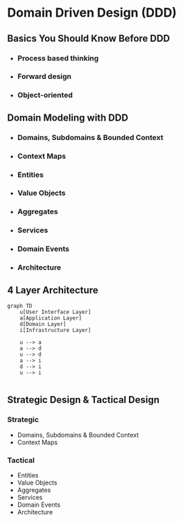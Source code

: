 # Domain Driven Design (DDD)

## Basics You Should Know Before DDD
- ### Process based thinking
- ### Forward design
- ### Object-oriented

## Domain Modeling with DDD
- ### Domains, Subdomains & Bounded Context
- ### Context Maps
- ### Entities
- ### Value Objects
- ### Aggregates
- ### Services
- ### Domain Events
- ### Architecture

## 4 Layer Architecture
```mermaid
graph TD
    u[User Interface Layer]
	a[Application Layer]
	d[Domain Layer]
	i[Infrastructure Layer]
	
	u --> a
	a --> d
	u --> d
	a --> i
	d --> i
	u --> i
	
```


## Strategic Design & Tactical Design
### Strategic
- Domains, Subdomains & Bounded Context
- Context Maps

### Tactical
- Entities
- Value Objects
- Aggregates
- Services
- Domain Events
- Architecture